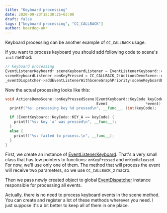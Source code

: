 ```yaml
---
title: "Keyboard processing"
date: 2020-09-23T18:30:25+03:00
draft: false
tags: ["keyboard processing", "CC_CALLBACK"]
author: beardog-ukr
---
```


Keyboard processing can be another example of `CC_CALLBACK` usage.

<!--more-->

If you want to process keyboard you should add following code to scene's `init` method:
```cpp
// keyboard processing
EventListenerKeyboard* sceneKeyboardListener = EventListenerKeyboard::create();
sceneKeyboardListener->onKeyPressed = CC_CALLBACK_2(ActionsDemoScene::onKeyPressedScene, this);
_eventDispatcher->addEventListenerWithSceneGraphPriority(sceneKeyboardListener, this);
```
Now the actual processing looks like this:
```cpp
void ActionsDemoScene::onKeyPressedScene(EventKeyboard::KeyCode keyCode,
                                         Event                 *event) {
  printf("%s: processing key %d pressed\n", __func__, (int)keyCode);

  if (EventKeyboard::KeyCode::KEY_A == keyCode) {
    printf("%s: key 'a' was pressed\n", __func__);
  }
  else {
    printf("%s: failed to process.\n", __func__);
  }
}
```

First, we create an instance of [EventListenerKeyboard](https://docs.cocos2d-x.org/api-ref/cplusplus/v4x/df/d2a/classcocos2d_1_1_event_listener_keyboard.html#details). That's a very small class that has tow pointers to functions: `onKeyPressed` and `onKeyReleased`. For now, we'll use only one of them. The method that will process the event will receive two parameters, so we use `CC_CALLBACK_2` macro.

Then we pass newly created object to global [EventDispatcher](https://docs.cocos2d-x.org/api-ref/cplusplus/v4x/d2/d1b/classcocos2d_1_1_event_dispatcher.html) instance responsible for processing all events.

Actually, there is no need to process keyboard events in the scene method. You can create and register a lot of these methods wherever you need. I just suppose it's a bit better to keep all of them in one place.
